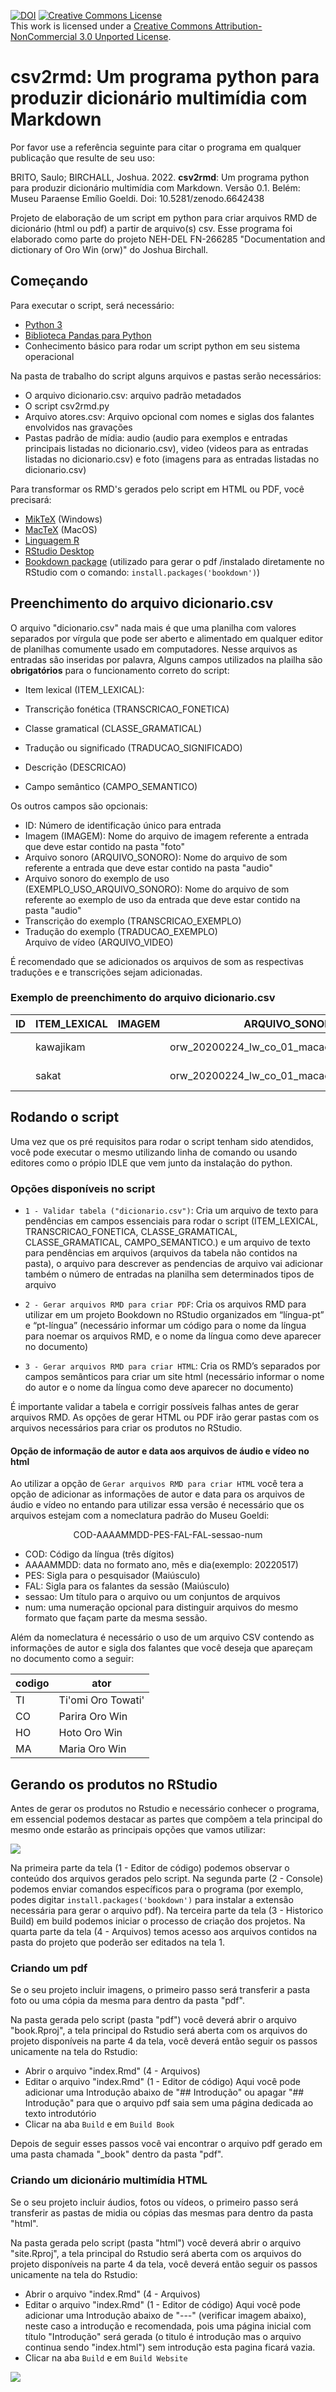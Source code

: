 [![DOI](https://zenodo.org/badge/503373432.svg)](https://zenodo.org/badge/latestdoi/503373432)
<a rel="license" href="http://creativecommons.org/licenses/by-nc/3.0/"><img alt="Creative Commons License" style="border-width:0" src="https://i.creativecommons.org/l/by-nc/3.0/88x31.png" /></a><br />This work is licensed under a <a rel="license" href="http://creativecommons.org/licenses/by-nc/3.0/">Creative Commons Attribution-NonCommercial 3.0 Unported License</a>.


# csv2rmd: Um programa python para produzir dicionário multimídia com Markdown

Por favor use a referência seguinte para citar o programa em qualquer publicação que resulte de seu uso:

BRITO, Saulo; BIRCHALL, Joshua. 2022. **csv2rmd**: Um programa python para produzir dicionário multimídia com Markdown. Versão 0.1. Belém: Museu Paraense Emílio Goeldi. Doi: 10.5281/zenodo.6642438

Projeto de elaboração de um script em python para criar arquivos RMD de dicionário (html ou pdf) a partir de arquivo(s) csv. Esse programa foi elaborado como parte do projeto NEH-DEL FN-266285 "Documentation and dictionary of Oro Win (orw)" do Joshua Birchall. 

## Começando

Para executar o script, será necessário:

- [Python 3](https://www.python.org/downloads/)
- [Biblioteca Pandas para Python](https://github.com/pandas-dev/pandas)
- Conhecimento básico para rodar um script python em seu sistema operacional

Na pasta de trabalho do script alguns arquivos e pastas serão necessários:

- O arquivo dicionario.csv: arquivo padrão metadados 
- O script csv2rmd.py
- Arquivo atores.csv: Arquivo opcional com nomes e siglas dos falantes envolvidos nas gravações
- Pastas padrão de mídia:  audio (audio para exemplos e entradas principais listadas no dicionario.csv), video (videos para as entradas  listadas no dicionario.csv) e foto (imagens para as entradas  listadas no dicionario.csv)

Para transformar os RMD's gerados pelo script em HTML ou PDF, você precisará:

- [MikTeX](https://miktex.org/download) (Windows)
- [MacTeX](https://www.tug.org/mactex/faq/3-4.html) (MacOS)
- [Linguagem R](https://cran.rstudio.com/)  
- [RStudio Desktop](https://www.rstudio.com/products/rstudio/download/)
- [Bookdown package](https://bookdown.org/home/about/)   (utilizado para gerar o pdf /instalado diretamente no RStudio com o comando: ```install.packages('bookdown')```)

## Preenchimento do arquivo dicionario.csv

O arquivo "dicionario.csv" nada mais é que uma planilha com valores separados por vírgula que pode ser aberto e alimentado em qualquer editor de planilhas comumente usado em computadores. Nesse arquivos as entradas são inseridas por palavra, Alguns campos utilizados na plailha são **obrigatórios** para o funcionamento correto do script:


- Item lexical	(ITEM_LEXICAL):


- Transcrição fonética (TRANSCRICAO_FONETICA)
- Classe gramatical (CLASSE_GRAMATICAL)
- Tradução ou significado (TRADUCAO_SIGNIFICADO)
- Descrição (DESCRICAO)		
- Campo semântico (CAMPO_SEMANTICO)

Os outros campos são opcionais:

- ID: Número de identificação único para entrada 
- Imagem (IMAGEM): Nome do arquivo de imagem referente a entrada que deve estar contido na pasta "foto"
- Arquivo sonoro (ARQUIVO_SONORO): Nome do arquivo de som referente a entrada que deve estar contido na pasta "audio"
- Arquivo sonoro do exemplo de uso (EXEMPLO_USO_ARQUIVO_SONORO): Nome do arquivo de som referente ao exemplo de uso da entrada que deve estar contido na pasta "audio"	
- Transcrição do exemplo (TRANSCRICAO_EXEMPLO)	
- Tradução do exemplo (TRADUCAO_EXEMPLO)	
Arquivo de vídeo (ARQUIVO_VIDEO)

É recomendado que se adicionados os arquivos de som as respectivas traduções e e transcrições sejam adicionadas.


### Exemplo de preenchimento do arquivo dicionario.csv



ID|ITEM_LEXICAL|IMAGEM|ARQUIVO_SONORO|TRANSCRICAO_FONETICA|CLASSE_GRAMATICAL|TRADUCAO_SIGNIFICADO|DESCRICAO|EXEMPLO_USO_ARQUIVO_SONORO|TRANSCRICAO_EXEMPLO|TRADUCAO_EXEMPLO|ARQUIVO_VIDEO|CAMPO_SEMANTICO|ITENS_RELACIONADOS|
|---|---|---|---|---|---|---|---|---|---|---|---|---|---|
||kawajikam ||orw_20200224_lw_co_01_macaco_kawajikam.wav|[kawaji'kam]|substantivo|cipó para manufatura|Descrição 1|orw_20200224_lw_co_01_macaco_kawajikam_ex.wav|ten ta kawajikam mam fo' a ta|eu vou fazer uma vassoura de cipó|||plantas||
||sakat||orw_20200224_lw_co_01_macaco_sakat.wav|[sa'kat]|verbo|rachar|Descrição 3|orw_20200224_lw_co_01_macaco_sakat_ex.wav|ta' sakat onon|eu cortei e rachei (o cipó)|||verbos de ação||


## Rodando o script

Uma vez que os pré requisitos para rodar o script tenham sido atendidos, você pode executar o mesmo utilizando linha de comando ou usando editores como o própio IDLE que vem junto da instalação do python. 


### Opções disponíveis no script

 - ```1 - Validar tabela ("dicionario.csv")```: Cria um arquivo de texto para pendências em campos essenciais para rodar o script (ITEM_LEXICAL, TRANSCRICAO_FONETICA, CLASSE_GRAMATICAL, CLASSE_GRAMATICAL, CAMPO_SEMANTICO.) e um arquivo de texto para pendências  em arquivos (arquivos da tabela não contidos na pasta), o arquivo para descrever as pendencias de arquivo vai adicionar também o número de entradas na planilha sem determinados tipos de arquivo

- ```2 - Gerar arquivos RMD para criar PDF```: Cria os arquivos RMD para utilizar em um projeto Bookdown no RStudio organizados em “língua-pt” e “pt-língua” (necessário informar um código para o nome da língua para noemar os arquivos RMD, e o nome da língua como deve aparecer no documento)

- ```3 - Gerar arquivos RMD para criar HTML```: Cria os RMD’s separados por campos semânticos para criar um site html (necessário informar o nome do autor e o nome da língua como deve aparecer no documento)

É importante validar a tabela e corrigir possíveis falhas antes de gerar arquivos RMD. As opções de gerar HTML ou PDF irão gerar pastas com os arquivos necessários para criar os produtos no RStudio.

#### Opção de informação de autor e data aos arquivos de áudio e vídeo no html

 Ao utilizar a opção de  ```Gerar arquivos RMD para criar HTML``` você tera a opção de adicionar as informações de autor e data para os arquivos de áudio e vídeo no entando para utilizar essa versão é necessário que os arquivos estejam  com a nomeclatura padrão do Museu Goeldi:

 <p align="center">COD-AAAAMMDD-PES-FAL-FAL-sessao-num</p>


 - COD: Código da língua (três dígitos)
 - AAAAMMDD: data no formato ano, mês e dia(exemplo: 20220517)
 - PES: Sigla para o pesquisador (Maiúsculo)
 - FAL: Sigla para os falantes da sessão (Maiúsculo)
 - sessao: Um título para o arquivo ou um conjuntos de arquivos
 - num: uma numeração opcional para distinguir arquivos do mesmo formato que façam parte da mesma sessão.


 Além da nomeclatura é necessário o uso de um arquivo CSV contendo as informações de autor e sigla dos falantes que você deseja que apareçam no documento como a seguir:

codigo|ator
|---|---|
TI|Ti'omi Oro Towati'
CO|Parira Oro Win
HO|Hoto Oro Win
MA|Maria Oro Win

## Gerando os produtos no RStudio

Antes de gerar os produtos no Rstudio e necessário conhecer o programa, em essencial podemos destacar as partes que compõem a tela principal do mesmo onde estarão as principais opções que vamos utilizar:


![](img-read/Rstudio.png)


Na primeira parte da tela (1 - Editor de código) podemos observar o conteúdo dos arquivos gerados pelo script. Na segunda parte (2 - Console) podemos enviar comandos específicos para o programa (por exemplo, podes digitar ```install.packages('bookdown')```  para instalar a extensão necessária para gerar o arquivo pdf). Na terceira parte da tela (3 - Historico Build) em build podemos iniciar o processo de criação dos projetos. Na quarta parte da tela (4 - Arquivos) temos acesso aos arquivos contidos na pasta do projeto que poderão ser editados na tela 1.

### Criando um pdf

Se o seu projeto incluir imagens, o primeiro passo será transferir a pasta foto ou uma cópia da mesma para dentro da pasta "pdf".

Na pasta gerada pelo script (pasta "pdf") você deverá abrir o arquivo "book.Rproj", a tela principal  do Rstudio será aberta com os arquivos do projeto disponíveis na parte 4 da tela, você deverá então seguir os passos unicamente na tela do Rstudio:

- Abrir o arquivo "index.Rmd" (4 - Arquivos)
- Editar o arquivo "index.Rmd" (1 - Editor de código) Aqui você pode adicionar uma Introdução abaixo de "## Introdução"  ou apagar "## Introdução" para que o arquivo pdf saia sem uma página dedicada ao texto introdutório
-  Clicar na aba ```Build``` e em ```Build Book```

Depois de seguir  esses passos você vai encontrar o arquivo pdf gerado em uma pasta chamada "_book" dentro da pasta "pdf".

### Criando um dicionário  multimídia HTML

Se o seu projeto incluir áudios, fotos ou vídeos, o primeiro passo será transferir as pastas de midia ou cópias das mesmas para dentro da pasta "html".

Na pasta gerada pelo script (pasta "html") você deverá abrir o arquivo "site.Rproj", a tela principal  do Rstudio será aberta com os arquivos do projeto disponíveis na parte 4 da tela, você deverá então seguir os passos unicamente na tela do Rstudio:

- Abrir o arquivo "index.Rmd" (4 - Arquivos)
- Editar o arquivo "index.Rmd" (1 - Editor de código) Aqui você pode adicionar uma Introdução abaixo de "---" (verificar imagem abaixo), neste caso a introdução e recomendada, pois uma página inicial com título "Introdução" será gerada (o titulo é introdução mas o arquivo continua sendo "index.html") sem introdução esta pagina ficará vazia. 
-  Clicar na aba ```Build``` e em ```Build Website```

![](img-read/criando-intro-html.png)





















